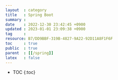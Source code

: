 ```yaml
---
layout  : category
title   : Spring Boot
summary : 
date    : 2022-12-30 23:42:45 +0900
updated : 2023-01-01 23:09:38 +0900
tag     : 
resource: B7/DD9BBF-319B-4827-9A22-92D11A8F1F6F
toc     : true
public  : true
parent  : [[/spring]]
latex   : false
---
```

* TOC
{:toc}

#
